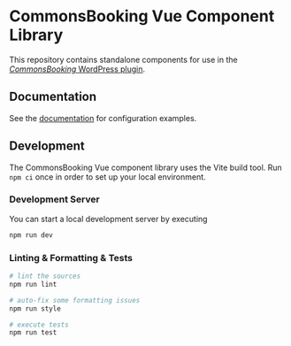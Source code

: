 # CommonsBooking Vue Component Library

This repository contains standalone components for use in the [_CommonsBooking_ WordPress plugin](https://github.com/wielebenwir/commonsbooking).

## Documentation

See the [documentation](./docs/configuration.md) for configuration examples.

## Development

The CommonsBooking Vue component library uses the Vite build tool.
Run `npm ci` once in order to set up your local environment.

### Development Server

You can start a local development server by executing

```sh
npm run dev
```

### Linting & Formatting & Tests

```sh
# lint the sources
npm run lint

# auto-fix some formatting issues
npm run style

# execute tests
npm run test
```

